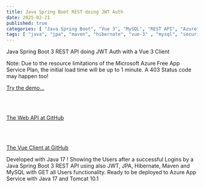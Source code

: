 ```yaml
---
title: Java Spring Boot REST doing JWT Auth
date: 2025-02-21
published: true
categories: [ "Java Spring Boot", "Vue 3", "MySQL", "REST API", "Azure" ]
tags: [ "java", "jpa", "maven", "hibernate", "vue-3" , "mysql", "security", "rest-api", "azure" ]
---
```


Java Spring Boot 3 REST API doing JWT Auth with a Vue 3 Client

<p>Note: Due to the resource limitations of the Microsoft Azure Free App Service Plan, the initial load time will be up to 1 minute. A 403 Status code may happen too!</p>

<a href="https://vue.java.jwt.auth.client.persteenolsen.com" target="_blank" title="Java Spring Boot 3 REST JWT Auth">Try the demo...</a>
  
<br /><br />

<a href="https://github.com/persteenolsen/spring-boot-3-jwt-auth-api" target="_blank">The Web API at GitHub</a>
 
<br /><br />

<a href="https://github.com/persteenolsen/vue-java-jwt-auth-client" target="_blank">The Vue Client at GitHub</a>

Developed with Java 17 ! Showing the Users after a successful Logins by a Java Spring Boot 3 REST API using also JWT, JPA, Hibernate, Maven and MySQL with GET all Users functionality. Ready to be deployed to Azure App Service with Java 17 and Tomcat 10.1





